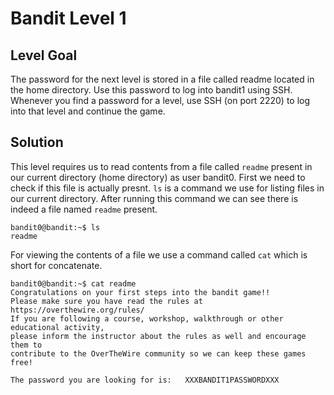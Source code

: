 # Bandit Level 1

## Level Goal
The password for the next level is stored in a file called readme located in the home directory. Use this password to log into bandit1 using SSH. Whenever you find a password for a level, use SSH (on port 2220) to log into that level and continue the game.
## Solution
This level requires us to read contents from a file called `readme` present in our current directory (home directory) as user bandit0. First we need to check if this file is actually presnt.
`ls` is a command we use for listing files in our current directory. After running this command we can see there is indeed a file named `readme` present.
```
bandit0@bandit:~$ ls
readme
```
For viewing the contents of a file we use a command called `cat` which is short for concatenate.
```
bandit0@bandit:~$ cat readme
Congratulations on your first steps into the bandit game!!
Please make sure you have read the rules at https://overthewire.org/rules/
If you are following a course, workshop, walkthrough or other educational activity,
please inform the instructor about the rules as well and encourage them to
contribute to the OverTheWire community so we can keep these games free!

The password you are looking for is:   XXXBANDIT1PASSWORDXXX
```
